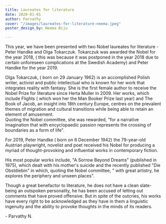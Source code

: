 ```yaml
---
title: Laureates for literature
date: 2020-01-01
author: Parvathy
cover: "/images/laureates-for-literature-neema.jpeg"
poster_design_by: Neema Biju

---
```

This year, we have been presented with two Nobel laureates for literature - Peter Handke and Olga Tokarczuk. Tokarczuk was awarded the Nobel for the year 2018, ( this was because it was postponed in the year 2018 due to certain unforeseen complications at the Swedish Academy) and Peter Handke for the year 2019.

Olga Tokarczuk, ( born on 29 January 1962) is an accomplished Polish writer, activist and public intellectual who is known for her work that integrates reality with fantasy. She is the first female author to receive the Nobel Prize for literature since Herta Muller in 2009.
Her works, which include Flights ( which won her the Man Booker Prize last year) and The Book of Jacob, an insight into 18th century Europe, centres on the prevalent themes of migration and cultural transitions while being able to retain an element of amusement.  
Quoting the Nobel committee, she was rewarded, "for a narrative imagination that with encyclopaedic passion represents the crossing of boundaries as a form of life".

For 2019, Peter Handke ( born on 6 December 1942) the 79-year-old Austrian playwright, novelist and poet received his Nobel for producing a myriad of thought-provoking and influential works in contemporary fiction.

His most popular works include, "A Sorrow Beyond Dreams" (published in 1975), which dealt with his mother's suicide and the recently published "Die Obstdiebin" in which, quoting the Nobel committee, " with great artistry, he explores the periphery and unseen places".

Though a great benefactor to literature, he does not have a clean slate- being an outspoken personality, he has been accused of letting out comments that have proved offensive. But in spite of the outcries, his works have every right to be acknowledged as they have in them a linguistic ingenuity and the ability to provoke thoughts in the minds of its readers.

\- Parvathy N.